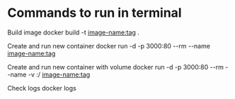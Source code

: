 # Commands to run in terminal

Build image
docker build -t <image-name:tag> .

Create and run new container
docker run -d -p 3000:80 --rm --name <container-name> <image-name:tag>

Create and run new container with volume
docker run -d -p 3000:80 --rm --name <container-name> -v <volume-name>:/<folder-name> <image-name:tag>

Check logs
docker logs <container-name>

